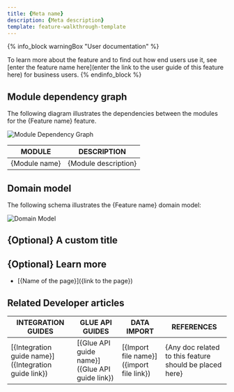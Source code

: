 ```yaml
---
title: {Meta name}
description: {Meta description}
template: feature-walkthrough-template
---
```


<!--- Feature summary. Short and precise explanation of what the feature brings in terms of functionality.
-->


<!--- Feel free to drop the following part if the User doc is not yet published-->
{% info_block warningBox "User documentation" %}

To learn more about the feature and to find out how end users use it, see [enter the feature name here](enter the link to the user guide of this feature here) for business users.
{% endinfo_block %} 

## Module dependency graph

The following diagram illustrates the dependencies between the modules for the {Feature name} feature. 

![Module Dependency Graph](https://confluence-connect.gliffy.net/embed/image/1789259c-a652-4e9c-a1ad-d5f598de43f6.png?utm_medium=live&utm_source=custom)
<!--
Diagram content:
    -The module dependency graph SHOULD contain all the modules that are specified in the feature  (don't confuse with the module in the epic)
    - The module dependency graph MAY contain other module that might be useful or required to show
Diagram styles:
    - The diagram SHOULD be drown with the same style as the example in this doc
    - Use the same distance between boxes, the same colors, the same size of the boxes
Table content:
    - The table that goes after diagram SHOULD contain all the modules that are present on the diagram
    - The table should provide the role each module plays in this feature
-->
| MODULE     | DESCRIPTION                |
|------------|----------------------------|
| {Module name} | {Module description}    |

## Domain model

The following schema illustrates the {Feature name} domain model:

<!--
- Domain model SHOULD contain all the entities that were adjusted or introduced by the feature.
- All the new connections SHOULD also be shown and highlighted properly 
- Make sure to follow the same style as in the example
-->
![Domain Model](https://confluence-connect.gliffy.net/embed/image/8b8e20ec-f509-4117-827d-983dc9dc03f8.png?utm_medium=live&utm_source=custom)

## {Optional} A custom title
<!--
- Here you CAN cover the features technical topic in more details, if needed.
- A diagram SHOULD be placed to make the content easier to grasp
-->

## {Optional} Learn more
<!-- Should contain links to the nested docs, in case the feature is split into multiple subdocuments-->
- [{Name of the page}]({link to the page})


## Related Developer articles
<!-- Usually filled by a technical writer. You can omit this part -->

|INTEGRATION GUIDES  |GLUE API GUIDES  |DATA IMPORT  | REFERENCES  |
|---------|---------|---------|--------|
| [{Integration guide name}]({Integration guide link})          | [{Glue API guide name}]({Glue API guide link})          | [{Import file name}]({import file link})           | {Any doc related to this feature should be placed here}  |